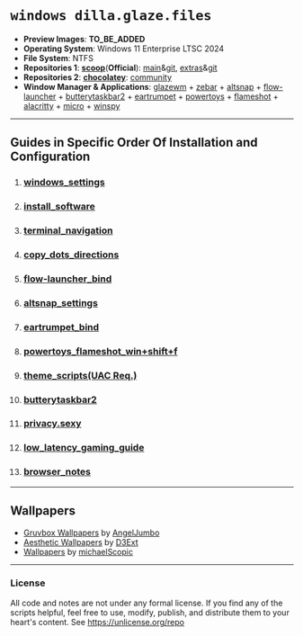 # `windows dilla.glaze.files`
- **Preview Images**: **TO_BE_ADDED**
- **Operating System**: Windows 11 Enterprise LTSC 2024
- **File System**: NTFS
- **Repositories 1**: [**scoop**](https://scoop.sh/)(**Official**): [main](https://scoop.sh/#/apps?q=%22https%3A%2F%2Fgithub.com%2FScoopInstaller%2FMain%22)&[git](https://github.com/ScoopInstaller/Main),  [extras](https://scoop.sh/#/apps?q=%22https%3A%2F%2Fgithub.com%2FScoopInstaller%2FExtras%22)&[git](https://github.com/ScoopInstaller/Extras)
- **Repositories 2**: [**chocolatey**](https://chocolatey.org/): [community](https://community.chocolatey.org/packages)
- **Window Manager & Applications**: [glazewm](https://github.com/glzr-io/glazewm) + [zebar](https://github.com/glzr-io/zebar) + [altsnap](https://github.com/RamonUnch/AltSnap) + [flow-launcher](https://github.com/Flow-Launcher/Flow.Launcher) + [butterytaskbar2](https://github.com/LuisThiamNye/ButteryTaskbar2) + [eartrumpet](https://github.com/File-New-Project/EarTrumpet) + [powertoys](https://github.com/microsoft/PowerToys) + [flameshot](https://github.com/flameshot-org/flameshot) + [alacritty](https://github.com/alacritty/alacritty) + [micro](https://github.com/zyedidia/micro) + [winspy](https://github.com/strobejb/winspy)
---
## Guides in Specific Order Of Installation and Configuration
1. ### [**windows_settings**](https://github.com/dillacorn/win-glaze-dots/blob/main/Windows_Settings.md)
2. ### [**install_software**](https://github.com/dillacorn/win-glaze-dots/blob/main/install_software.md)
3. ### [**terminal_navigation**](https://github.com/dillacorn/win-glaze-dots/blob/main/terminal_navigation.md)
4. ### [**copy_dots_directions**](https://github.com/dillacorn/win-glaze-dots/blob/main/copy_dots_directions.md)
5. ### [**flow-launcher_bind**](https://github.com/dillacorn/win-glaze-dots/blob/main/flow-launcher_bind.png)
6. ### [**altsnap_settings**](https://github.com/dillacorn/win-glaze-dots/blob/main/altsnap_settings.md)
7. ### [**eartrumpet_bind**](https://github.com/dillacorn/win-glaze-dots/blob/main/eartrumpet_bind.png)
8. ### [**powertoys_flameshot_win+shift+f**](https://github.com/dillacorn/win-glaze-dots/blob/main/powertoys_flameshot_win%2Bshift%2Bf.md)
9. ### [**theme_scripts(UAC Req.)**](https://github.com/dillacorn/win-glaze-dots/tree/main/theme_scripts(UAC%20Req.))
10. ### [**butterytaskbar2**](https://github.com/dillacorn/win-glaze-dots/blob/main/butterytaskbar2.png)
11. ### [**privacy.sexy**](https://github.com/dillacorn/win-glaze-dots/blob/main/privacy.sexy.md)
12. ### [**low_latency_gaming_guide**](https://github.com/dillacorn/win-glaze-dots/blob/main/low_latency_gaming_guide.md)
13. ### [**browser_notes**](https://github.com/dillacorn/win-glaze-dots/tree/main/browser_notes)
---
## Wallpapers
- [Gruvbox Wallpapers](https://github.com/AngelJumbo/gruvbox-wallpapers) by [AngelJumbo](https://github.com/AngelJumbo)
- [Aesthetic Wallpapers](https://github.com/D3Ext/aesthetic-wallpapers) by [D3Ext](https://github.com/D3Ext)
- [Wallpapers](https://github.com/michaelScopic/Wallpapers) by [michaelScopic](https://github.com/michaelScopic)
---
### License
All code and notes are not under any formal license. If you find any of the scripts helpful, feel free to use, modify, publish, and distribute them to your heart's content. See https://unlicense.org/repo
